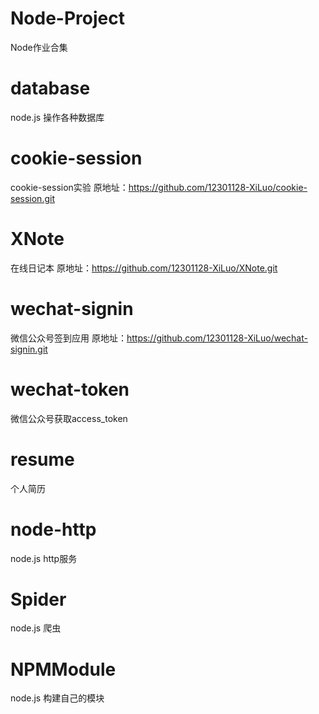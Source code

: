 # Node-Project
Node作业合集

# database
node.js 操作各种数据库

# cookie-session
cookie-session实验
原地址：https://github.com/12301128-XiLuo/cookie-session.git

# XNote
在线日记本
原地址：https://github.com/12301128-XiLuo/XNote.git

# wechat-signin
微信公众号签到应用
原地址：https://github.com/12301128-XiLuo/wechat-signin.git

# wechat-token
微信公众号获取access_token

# resume
个人简历

# node-http
node.js  http服务

# Spider
node.js 爬虫

# NPMModule
node.js 构建自己的模块
